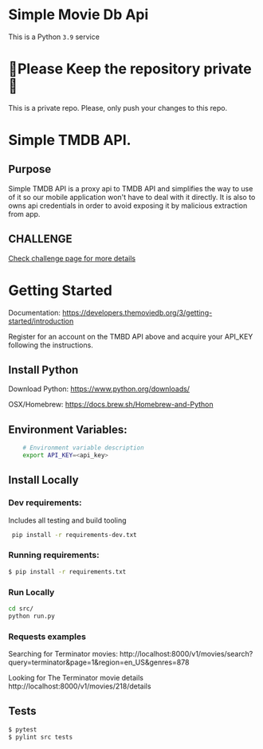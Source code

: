 # Simple Movie Db Api
This is a Python `3.9` service

# 🛑Please Keep the repository private🛑

This is a private repo. Please, only push your changes to this repo.

# Simple TMDB API. 

## Purpose
Simple TMDB API is a proxy api to TMDB API and simplifies the way to use of it so our mobile application
won't have to deal with it directly. It is also to owns api credentials in order to avoid exposing it
by malicious extraction from app.

## CHALLENGE

[Check challenge page for more details](CHALLENGE.md)

# Getting Started

Documentation: https://developers.themoviedb.org/3/getting-started/introduction

Register for an account on the TMBD API above and acquire your API_KEY following the instructions.

## Install Python

Download Python: https://www.python.org/downloads/

OSX/Homebrew: https://docs.brew.sh/Homebrew-and-Python


## Environment Variables:
```Bash
    # Environment variable description
    export API_KEY=<api_key>
```

## Install Locally

### Dev requirements:
Includes all testing and build tooling
```bash
 pip install -r requirements-dev.txt
```

### Running requirements:
```bash
$ pip install -r requirements.txt
```

### Run Locally
```bash
cd src/
python run.py
```

### Requests examples

Searching for Terminator movies:
    http://localhost:8000/v1/movies/search?query=terminator&page=1&region=en_US&genres=878

Looking for The Terminator movie details
    http://localhost:8000/v1/movies/218/details

## Tests

```bash
$ pytest
$ pylint src tests
```

